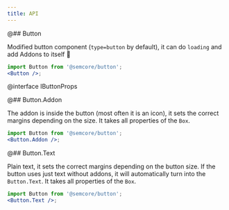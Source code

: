 ```yaml
---
title: API
---
```


@## Button

Modified button component (`type=button` by default), it can do `loading` and add Addons to itself 💪

```jsx
import Button from '@semcore/button';
<Button />;
```

@interface IButtonProps

@## Button.Addon

The addon is inside the button (most often it is an icon), it sets the correct margins depending on the size. It takes all properties of the `Box`.

```jsx
import Button from '@semcore/button';
<Button.Addon />;
```

@## Button.Text

Plain text, it sets the correct margins depending on the button size. If the button uses just text without addons, it will automatically turn into the `Button.Text`. It takes all properties of the `Box`.

```jsx
import Button from '@semcore/button';
<Button.Text />;
```

